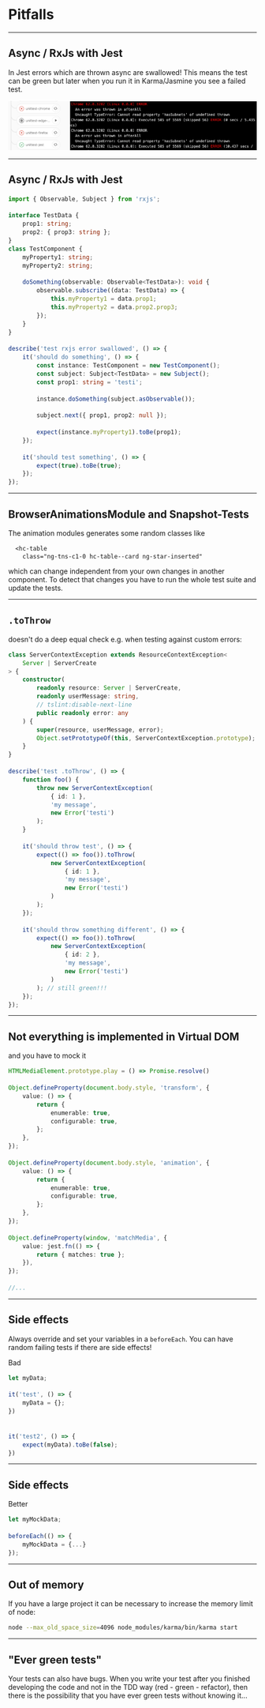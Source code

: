 # Pitfalls

---

## Async / RxJs with Jest
In Jest errors which are thrown async are swallowed!
This means the test can be green but later when you run it in Karma/Jasmine
you see a failed test.

![alt text](./slides/img/after-all-fail.jpg)

---

## Async / RxJs with Jest
```typescript
import { Observable, Subject } from 'rxjs';

interface TestData {
    prop1: string;
    prop2: { prop3: string };
}
class TestComponent {
    myProperty1: string;
    myProperty2: string;

    doSomething(observable: Observable<TestData>): void {
        observable.subscribe((data: TestData) => {
            this.myProperty1 = data.prop1;
            this.myProperty2 = data.prop2.prop3;
        });
    }
}

describe('test rxjs error swallowed', () => {
    it('should do something', () => {
        const instance: TestComponent = new TestComponent();
        const subject: Subject<TestData> = new Subject();
        const prop1: string = 'testi';

        instance.doSomething(subject.asObservable());

        subject.next({ prop1, prop2: null });

        expect(instance.myProperty1).toBe(prop1);
    });

    it('should test something', () => {
        expect(true).toBe(true);
    });
});

```


---
## BrowserAnimationsModule and Snapshot-Tests
The animation modules generates some random classes like

```angular2html
  <hc-table
    class="ng-tns-c1-0 hc-table--card ng-star-inserted"
```

which can change independent from your own changes in another component. 
To detect that changes you have
to run the whole test suite and update the tests.

---
## `.toThrow`
doesn't do a deep equal check e.g. when testing against custom errors:

```typescript
class ServerContextException extends ResourceContextException<
    Server | ServerCreate
> {
    constructor(
        readonly resource: Server | ServerCreate,
        readonly userMessage: string,
        // tslint:disable-next-line
        public readonly error: any
    ) {
        super(resource, userMessage, error);
        Object.setPrototypeOf(this, ServerContextException.prototype);
    }
}

describe('test .toThrow', () => {
    function foo() {
        throw new ServerContextException(
            { id: 1 },
            'my message',
            new Error('testi')
        );
    }

    it('should throw test', () => {
        expect(() => foo()).toThrow(
            new ServerContextException(
                { id: 1 },
                'my message',
                new Error('testi')
            )
        );
    });

    it('should throw something different', () => {
        expect(() => foo()).toThrow(
            new ServerContextException(
                { id: 2 },
                'my message',
                new Error('testi')
            )
        ); // still green!!!
    });
});

```

---
## Not everything is implemented in Virtual DOM
and you have to mock it

```typescript
HTMLMediaElement.prototype.play = () => Promise.resolve()

Object.defineProperty(document.body.style, 'transform', {
    value: () => {
        return {
            enumerable: true,
            configurable: true,
        };
    },
});

Object.defineProperty(document.body.style, 'animation', {
    value: () => {
        return {
            enumerable: true,
            configurable: true,
        };
    },
});

Object.defineProperty(window, 'matchMedia', {
    value: jest.fn(() => {
        return { matches: true };
    }),
});

//...
```

---
## Side effects
Always override and set your variables in a `beforeEach`. You can have random failing tests
if there are side effects!

Bad
```typescript
let myData;

it('test', () => {
	myData = {};
})


it('test2', () => {
	expect(myData).toBe(false);
})
```

---
## Side effects
Better
```typescript
let myMockData;

beforeEach(() => {
	myMockData = {...}
});
```


---
## Out of memory
If you have a large project it can be necessary to increase the memory limit of node:

```bash
node --max_old_space_size=4096 node_modules/karma/bin/karma start
```

---
## "Ever green tests"
Your tests can also have bugs. When you write your test after you finished developing the code
and not in the TDD way (red - green - refactor), then there is the possibility
that you have ever green tests without knowing it...

